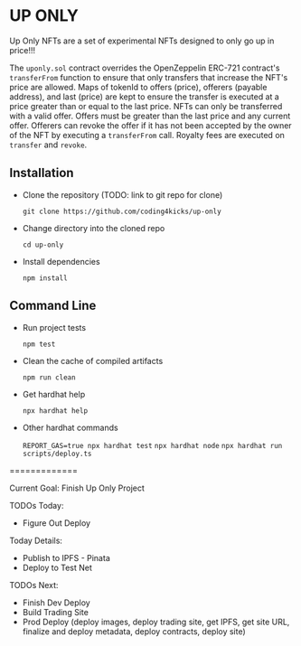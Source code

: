 # UP ONLY

Up Only NFTs are a set of experimental NFTs designed to only go up in price!!!

The `uponly.sol` contract overrides the OpenZeppelin ERC-721 contract's `transferFrom` function to ensure that only transfers that increase the NFT's price are allowed. Maps of tokenId to offers (price), offerers (payable address), and last (price) are kept to ensure the transfer is executed at a price greater than or equal to the last price. NFTs can only be transferred with a valid offer. Offers must be greater than the last price and any current offer. Offerers can revoke the offer if it has not been accepted by the owner of the NFT by executing a `transferFrom` call. Royalty fees are executed on `transfer` and `revoke`.

## Installation

- Clone the repository (TODO: link to git repo for clone)

  `git clone https://github.com/coding4kicks/up-only`

- Change directory into the cloned repo

  `cd up-only`

- Install dependencies

  `npm install`

## Command Line

- Run project tests

  `npm test`

- Clean the cache of compiled artifacts

  `npm run clean`

- Get hardhat help

  `npx hardhat help`

- Other hardhat commands

  `REPORT_GAS=true npx hardhat test`
  `npx hardhat node`
  `npx hardhat run scripts/deploy.ts`

=============

Current Goal: Finish Up Only Project

TODOs Today:

- Figure Out Deploy

Today Details:

- Publish to IPFS - Pinata
- Deploy to Test Net

TODOs Next:

- Finish Dev Deploy
- Build Trading Site
- Prod Deploy (deploy images, deploy trading site, get IPFS, get site URL, finalize and deploy metadata, deploy contracts, deploy site)
